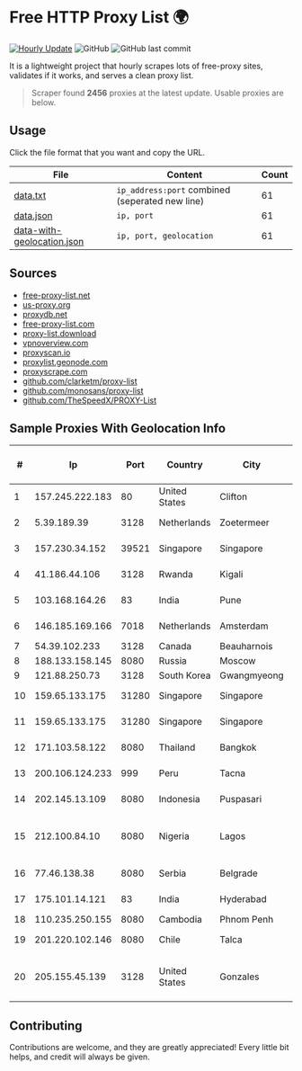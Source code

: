 
# Free HTTP Proxy List 🌍

[![Hourly Update](https://github.com/mertguvencli/http-proxy-list/actions/workflows/main.yml/badge.svg?branch=main)](https://github.com/mertguvencli/http-proxy-list/actions/workflows/main.yml)
![GitHub](https://img.shields.io/github/license/mertguvencli/http-proxy-list)
![GitHub last commit](https://img.shields.io/github/last-commit/mertguvencli/http-proxy-list)

It is a lightweight project that hourly scrapes lots of free-proxy sites, validates if it works, and serves a clean proxy list.


> Scraper found **2456** proxies at the latest update. Usable proxies are below.

## Usage

Click the file format that you want and copy the URL.


|File|Content|Count|
|----|-------|-----|
|[data.txt](https://raw.githubusercontent.com/mertguvencli/http-proxy-list/main/proxy-list/data.txt)|`ip_address:port` combined (seperated new line)|61|
|[data.json](https://raw.githubusercontent.com/mertguvencli/http-proxy-list/main/proxy-list/data.json)|`ip, port`|61|
|[data-with-geolocation.json](https://raw.githubusercontent.com/mertguvencli/http-proxy-list/main/proxy-list/data-with-geolocation.json)|`ip, port, geolocation`|61|

## Sources

* [free-proxy-list.net](https://free-proxy-list.net)
* [us-proxy.org](https://www.us-proxy.org)
* [proxydb.net](http://proxydb.net)
* [free-proxy-list.com](https://free-proxy-list.com/?page=&port=&type%5B%5D=http&type%5B%5D=https&up_time=0&search=Search)
* [proxy-list.download](https://www.proxy-list.download/HTTP)
* [vpnoverview.com](https://vpnoverview.com/privacy/anonymous-browsing/free-proxy-servers)
* [proxyscan.io](https://www.proxyscan.io)
* [proxylist.geonode.com](https://proxylist.geonode.com/api/proxy-list?limit=300&page=1&sort_by=lastChecked&sort_type=desc&protocols=http,https)
* [proxyscrape.com](https://api.proxyscrape.com/v2/?request=displayproxies&protocol=http&timeout=10000&country=all&ssl=all&anonymity=all)
* [github.com/clarketm/proxy-list](https://raw.githubusercontent.com/clarketm/proxy-list/master/proxy-list-raw.txt)
* [github.com/monosans/proxy-list](https://raw.githubusercontent.com/monosans/proxy-list/main/proxies/http.txt)
* [github.com/TheSpeedX/PROXY-List](https://raw.githubusercontent.com/TheSpeedX/PROXY-List/master/http.txt)


## Sample Proxies With Geolocation Info

|#|Ip|Port|Country|City|Internet Service Provider|
|-|--|----|-------|----|-------------------------|
|1|157.245.222.183|80|United States|Clifton|DigitalOcean, LLC|
|2|5.39.189.39|3128|Netherlands|Zoetermeer|ColoCenter b.v.|
|3|157.230.34.152|39521|Singapore|Singapore|DigitalOcean, LLC|
|4|41.186.44.106|3128|Rwanda|Kigali|MTN Rwandacell|
|5|103.168.164.26|83|India|Pune|Nutech Broadband|
|6|146.185.169.166|7018|Netherlands|Amsterdam|DigitalOcean, LLC|
|7|54.39.102.233|3128|Canada|Beauharnois|OVH SAS|
|8|188.133.158.145|8080|Russia|Moscow|Enforta-MSK|
|9|121.88.250.73|3128|South Korea|Gwangmyeong|DLIVE|
|10|159.65.133.175|31280|Singapore|Singapore|DigitalOcean, LLC|
|11|159.65.133.175|31280|Singapore|Singapore|DigitalOcean, LLC|
|12|171.103.58.122|8080|Thailand|Bangkok|True Internet Co., Ltd.|
|13|200.106.124.233|999|Peru|Tacna|Telefonica del Peru|
|14|202.145.13.109|8080|Indonesia|Puspasari|PT Jala Lintas Media|
|15|212.100.84.10|8080|Nigeria|Lagos|Autonomous System number for Cyber Space|
|16|77.46.138.38|8080|Serbia|Belgrade|TELEKOM-SRBIJA|
|17|175.101.14.121|83|India|Hyderabad|ExcellMedia Pvt Ltd|
|18|110.235.250.155|8080|Cambodia|Phnom Penh|COGETEL Co|
|19|201.220.102.146|8080|Chile|Talca|Telefonica del Sur S.A.|
|20|205.155.45.139|3128|United States|Gonzales|California State University Network|



## Contributing

Contributions are welcome, and they are greatly appreciated! Every
little bit helps, and credit will always be given.


